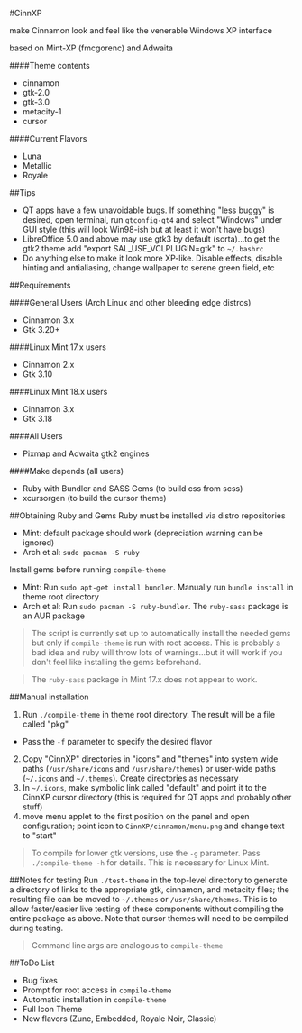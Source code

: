 #CinnXP

make Cinnamon look and feel like the venerable Windows XP interface

based on Mint-XP (fmcgorenc) and Adwaita

####Theme contents
* cinnamon
* gtk-2.0
* gtk-3.0
* metacity-1
* cursor

####Current Flavors
* Luna
* Metallic
* Royale

##Tips
* QT apps have a few unavoidable bugs. If something "less buggy" is desired, open terminal, run `qtconfig-qt4` and select "Windows" under GUI style (this will look Win98-ish but at least it won't have bugs)
* LibreOffice 5.0 and above may use gtk3 by default (sorta)...to get the gtk2 theme add "export SAL\_USE_VCLPLUGIN=gtk" to `~/.bashrc` 
* Do anything else to make it look more XP-like. Disable effects, disable hinting and antialiasing, change wallpaper to serene green field, etc

##Requirements

####General Users (Arch Linux and other bleeding edge distros)
* Cinnamon 3.x
* Gtk 3.20+

####Linux Mint 17.x users
* Cinnamon 2.x
* Gtk 3.10

####Linux Mint 18.x users
* Cinnamon 3.x
* Gtk 3.18

####All Users
* Pixmap and Adwaita gtk2 engines

####Make depends (all users)
* Ruby with Bundler and SASS Gems (to build css from scss)
* xcursorgen (to build the cursor theme)

##Obtaining Ruby and Gems
Ruby must be installed via distro repositories
* Mint: default package should work (depreciation warning can be ignored)
* Arch et al: `sudo pacman -S ruby`

Install gems before running `compile-theme`
* Mint: Run `sudo apt-get install bundler`. Manually run `bundle install` in theme root directory
* Arch et al: Run `sudo pacman -S ruby-bundler`. The `ruby-sass` package is an AUR package

> The script is currently set up to automatically install the needed gems but only if `compile-theme` is run with root access. This is probably a bad idea and ruby will throw lots of warnings...but it will work if you don't feel like installing the gems beforehand.

> The `ruby-sass` package in Mint 17.x does not appear to work.

##Manual installation

1. Run `./compile-theme` in theme root directory. The result will be a file called "pkg"
  * Pass the `-f` parameter to specify the desired flavor
2. Copy "CinnXP" directories in "icons" and "themes" into system wide paths (`/usr/share/icons` and `/usr/share/themes`) or user-wide paths (`~/.icons` and `~/.themes`). Create directories as necessary
3. In `~/.icons`, make symbolic link called "default" and point it to the CinnXP cursor directory (this is required for QT apps and probably other stuff)
4. move menu applet to the first position on the panel and open configuration; point icon to `CinnXP/cinnamon/menu.png` and change text to "start"

> To compile for lower gtk versions, use the `-g` parameter. Pass `./compile-theme -h` for details. This is necessary for Linux Mint.

##Notes for testing
Run `./test-theme` in the top-level directory to generate a directory of links to the appropriate gtk, cinnamon, and metacity files; the resulting file can be moved to `~/.themes` or `/usr/share/themes`. This is to allow faster/easier live testing of these components without compiling the entire package as above. Note that cursor themes will need to be compiled during testing. 

> Command line args are analogous to `compile-theme`

##ToDo List
* Bug fixes
* Prompt for root access in `compile-theme`
* Automatic installation in `compile-theme`
* Full Icon Theme
* New flavors (Zune, Embedded, Royale Noir, Classic)

